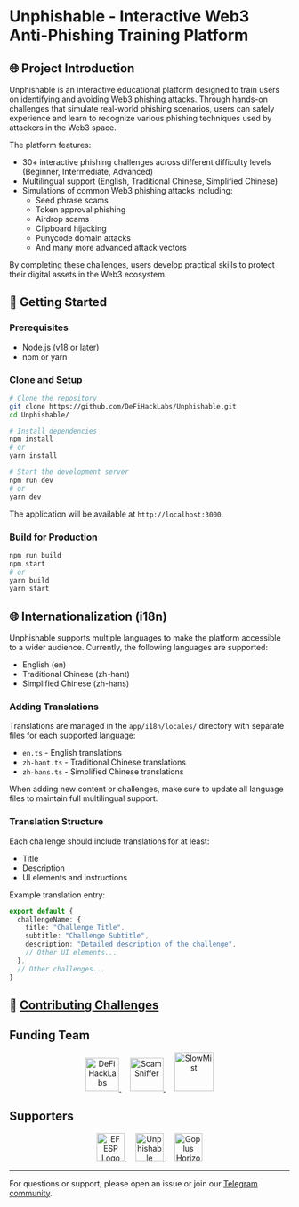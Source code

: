 
# Unphishable - Interactive Web3 Anti-Phishing Training Platform

## 🌐 Project Introduction

Unphishable is an interactive educational platform designed to train users on identifying and avoiding Web3 phishing attacks. Through hands-on challenges that simulate real-world phishing scenarios, users can safely experience and learn to recognize various phishing techniques used by attackers in the Web3 space.

The platform features:
- 30+ interactive phishing challenges across different difficulty levels (Beginner, Intermediate, Advanced)
- Multilingual support (English, Traditional Chinese, Simplified Chinese)
- Simulations of common Web3 phishing attacks including:
  - Seed phrase scams
  - Token approval phishing
  - Airdrop scams
  - Clipboard hijacking
  - Punycode domain attacks
  - And many more advanced attack vectors

By completing these challenges, users develop practical skills to protect their digital assets in the Web3 ecosystem.

## 🚀 Getting Started

### Prerequisites

- Node.js (v18 or later)
- npm or yarn

### Clone and Setup

```bash
# Clone the repository
git clone https://github.com/DeFiHackLabs/Unphishable.git
cd Unphishable/

# Install dependencies
npm install
# or
yarn install

# Start the development server
npm run dev
# or
yarn dev
```

The application will be available at `http://localhost:3000`.

### Build for Production

```bash
npm run build
npm start
# or
yarn build
yarn start
```

## 🌐 Internationalization (i18n)

Unphishable supports multiple languages to make the platform accessible to a wider audience. Currently, the following languages are supported:

- English (en)
- Traditional Chinese (zh-hant)
- Simplified Chinese (zh-hans)

### Adding Translations

Translations are managed in the `app/i18n/locales/` directory with separate files for each supported language:

- `en.ts` - English translations
- `zh-hant.ts` - Traditional Chinese translations
- `zh-hans.ts` - Simplified Chinese translations

When adding new content or challenges, make sure to update all language files to maintain full multilingual support.

### Translation Structure

Each challenge should include translations for at least:
- Title
- Description
- UI elements and instructions

Example translation entry:

```ts
export default {
  challengeName: {
    title: "Challenge Title",
    subtitle: "Challenge Subtitle",
    description: "Detailed description of the challenge",
    // Other UI elements...
  },
  // Other challenges...
}
```

## 🧩 [Contributing Challenges](./Contribution.md) 

## Funding Team

<p align="center">
  <a href="https://defihacklabs.io">
    <img src="https://github.com/user-attachments/assets/010f6e9c-7ab6-4e7a-a8e3-4e95494564b5" height="60" alt="DeFiHackLabs"/>
  </a>
  &nbsp;&nbsp;&nbsp;
  <a href="https://scamsniffer.io">
    <img src="https://github.com/user-attachments/assets/8cd9b75c-c9f6-4005-9d6a-a1490dcef832" height="60" alt="ScamSniffer"/>
  </a>
  &nbsp;&nbsp;&nbsp;
  <a href="https://slowmist.com">
    <img src="https://github.com/user-attachments/assets/bf86a8cd-2d01-4175-8246-1ed15d09372d" height="70" alt="SlowMist"/>
  </a>
</p>


## Supporters
<p align="center">
  <a href="https://esp.ethereum.foundation">
    <img src="https://github.com/user-attachments/assets/27d003a4-05e7-49f4-a4b7-d3f1428f6984" height="50" alt="EF ESP Logo"/>
  </a>
  &nbsp;&nbsp;&nbsp;
  <a href="https://geodework.com/">
    <img src="https://github.com/user-attachments/assets/7979d0d3-7977-4474-acd1-717f55729fbf" height="50" alt="Unphishable Logo"/>
  </a>
  &nbsp;&nbsp;&nbsp;
  <a href="https://gopluslabs.io/">
    <img src="https://github.com/user-attachments/assets/d86be163-2d31-4ead-bb68-5d1bd56d87ab" height="50" alt="Goplus Horizontal Logo"/>
  </a>
</p>



---

For questions or support, please open an issue or join our [Telegram community](https://t.me/+hBfBSw1_zIUyZTQ1).

